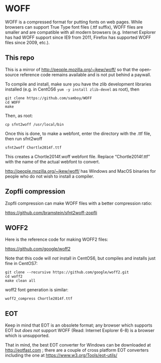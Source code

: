 # WOFF

WOFF is a compressed format for putting fonts on web pages. While
browsers can support True Type font files (.ttf suffix), WOFF files
are smaller and are compatible with all modern browsers (e.g. Internet
Explorer has had WOFF support since IE9 from 2011, Firefox has supported
WOFF files since 2009, etc.).

## This repo

This is a mirror of http://people.mozilla.org/~jkew/woff/ so that
the open-source reference code remains available and is not put
behind a paywall.

To compile and install, make sure you have the zlib development libraries
installed (e.g. in CentOS6 `yum -y install zlib-devel` as root), then

    git clone https://github.com/samboy/WOFF
    cd WOFF
    make

Then, as root:

    cp sfnt2woff /usr/local/bin

Once this is done, to make a webfont, enter the directory with the .ttf
file, then run sfnt2woff

    sfnt2woff Chortle2014f.ttf

This creates a Chortle2014f.woff webfont file. Replace
“Chortle2014f.ttf” with the name of the actual webfont to convert.

http://people.mozilla.org/~jkew/woff/ has Windows and MacOS binaries
for people who do not wish to install a compiler.

## Zopfli compression

Zopfli compression can make WOFF files with a better compression
ratio:

https://github.com/bramstein/sfnt2woff-zopfli

## WOFF2

Here is the reference code for making WOFF2 files: 

https://github.com/google/woff2 

Note that this code will _not_ install in CentOS6, but compiles and
installs just fine in CentOS7:

    git clone --recursive https://github.com/google/woff2.git
    cd woff2
    make clean all

woff2 font generation is similar:

    woff2_compress Chortle2014f.ttf

## EOT

Keep in mind that EOT is an obsolete format; any browser which supports
EOT but _does not_ support WOFF (Read: Internet Explorer 6-8) is a browser 
which is unsupported.

That in mind, the best EOT converter for Windows can be downloaded at
http://eotfast.com ; there are a couple of cross platform EOT converters
including the one at https://www.w3.org/Tools/eot-utils/

